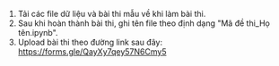 1) Tải các file dữ liệu và bài thi mẫu về khi làm bài thi.
2) Sau khi hoàn thành bài thi, ghi tên file theo định dạng "Mã đề thi_Họ tên.ipynb".
3) Upload bài thi theo đường link sau đây:
   https://forms.gle/QayXy7qey57N6Cmy5

